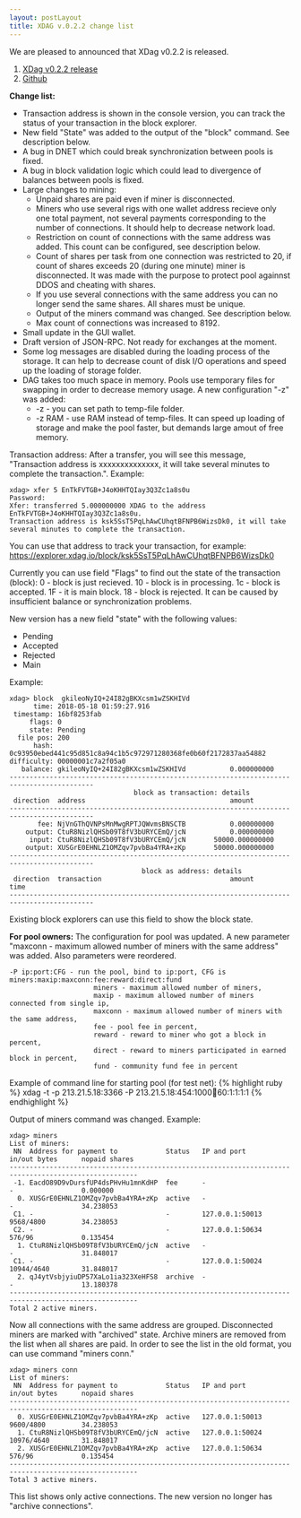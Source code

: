 ```yaml
---
layout: postLayout
title: XDAG v.0.2.2 change list
---
```


We are pleased to announced that XDag v0.2.2 is released.

1. [XDag v0.2.2 release](https://github.com/XDagger/xdag/releases/tag/0.2.2)
2. [Github](https://github.com/XDagger/xdag)

**Change list:** 
- Transaction address is shown in the console version, you can track the status of your transaction in the block explorer.
- New field "State" was added to the output of the "block" command. See description below.
- A bug in DNET which could break synchronization between pools is fixed.
- A bug in block validation logic which could lead to divergence of balances between pools is fixed.
- Large changes to mining:
    - Unpaid shares are paid even if miner is disconnected.
    - Miners who use several rigs with one wallet address recieve only one total payment, not several payments corresponding to the number of connections. It should help to decrease network load.
    - Restriction on count of connections with the same address was added. This count can be configured, see description below.
    - Count of shares per task from one connection was restricted to 20, if count of shares exceeds 20 (during one minute) miner is disconnected. It was made with the purpose to protect pool againnst DDOS and cheating with shares.
    - If you use several connections with the same address you can no longer send the same shares. All shares must be unique.
    - Output of the miners command was changed. See description below.
    - Max count of connections was increased to 8192.
- Small update in the GUI wallet.
- Draft version of JSON-RPC. Not ready for exchanges at the moment.
- Some log messages are disabled during the loading process of the storage. It can help to decrease count of disk I/O operations and speed up the loading of storage folder.
- DAG takes too much space in memory. Pools use temporary files for swapping in order to decrease memory usage. A new configuration "-z" was added:
     - -z <path>  - you can set path to temp-file folder.
     - -z RAM - use RAM instead of temp-files. It can speed up loading of storage and make the pool faster, but demands large amout of free memory.

Transaction address:
After a transfer, you will see this message, "Transaction address is xxxxxxxxxxxxxx, it will take several minutes to complete the transaction.". Example:

~~~
xdag> xfer 5 EnTkFVTGB+J4oKHHTQIay3Q3Zc1a8s0u
Password:
Xfer: transferred 5.000000000 XDAG to the address EnTkFVTGB+J4oKHHTQIay3Q3Zc1a8s0u.
Transaction address is ksk5SsT5PqLhAwCUhqtBFNPB6WizsDk0, it will take several minutes to complete the transaction.
~~~
You can use that address to track your transaction, for example: https://explorer.xdag.io/block/ksk5SsT5PqLhAwCUhqtBFNPB6WizsDk0

Currently you can use field "Flags" to find out the state of the transaction (block):
0 - block is just recieved.
10 - block is in processing.
1c - block is accepted.
1F - it is main block.
18 - block is rejected. It can be caused by insufficient balance or synchronization problems.

New version has a new field "state" with the following values:
- Pending
- Accepted
- Rejected
- Main


Example:
~~~
xdag> block  gkileoNyIQ+24I82gBKXcsm1wZSKHIVd
      time: 2018-05-18 01:59:27.916
 timestamp: 16bf8253fab
     flags: 0
     state: Pending
  file pos: 200
      hash: 0c93950ebed441c95d851c8a94c1b5c972971280368fe0b60f2172837aa54882
difficulty: 00000001c7a2f05a0
   balance: gkileoNyIQ+24I82gBKXcsm1wZSKHIVd           0.000000000
-------------------------------------------------------------------------------------------
                               block as transaction: details
 direction  address                                    amount
-------------------------------------------------------------------------------------------
       fee: NjVnGThQVNPsMnMwgRPTJQWvmsBNSCTB           0.000000000
    output: CtuR8NizlQHSb09T8fV3bURYCEmQ/jcN           0.000000000
     input: CtuR8NizlQHSb09T8fV3bURYCEmQ/jcN       50000.000000000
    output: XUSGrE0EHNLZ1OMZqv7pvbBa4YRA+zKp       50000.000000000
-------------------------------------------------------------------------------------------
                                 block as address: details
 direction  transaction                                amount       time
-------------------------------------------------------------------------------------------
~~~
Existing block explorers can use this field to show the block state.

**For pool owners:** The configuration for pool was updated. A new parameter "maxconn - maximum allowed number of miners with the same address" was added. Also parameters were reordered.

~~~
-P ip:port:CFG - run the pool, bind to ip:port, CFG is miners:maxip:maxconn:fee:reward:direct:fund
                     miners - maximum allowed number of miners,
                     maxip - maximum allowed number of miners connected from single ip,
                     maxconn - maximum allowed number of miners with the same address,
                     fee - pool fee in percent,
                     reward - reward to miner who got a block in percent,
                     direct - reward to miners participated in earned block in percent,
                     fund - community fund fee in percent
~~~


Example of command line for starting pool (for test net):
{% highlight ruby %}
xdag -t -p 213.21.5.18:3366 -P 213.21.5.18:454:1000:100:60:1:1:1:1
{% endhighlight %}

Output of miners command was changed. Example:
~~~
xdag> miners
List of miners:
 NN  Address for payment to            Status   IP and port            in/out bytes      nopaid shares
------------------------------------------------------------------------------------------------------
 -1. EacdO89D9vDursfUP4dsPHvHu1mnKdHP  fee      -                      -                 0.000000
  0. XUSGrE0EHNLZ1OMZqv7pvbBa4YRA+zKp  active   -                      -                 34.238053
 C1. -                                 -        127.0.0.1:50013        9568/4800         34.238053
 C2. -                                 -        127.0.0.1:50634        576/96            0.135454
  1. CtuR8NizlQHSb09T8fV3bURYCEmQ/jcN  active   -                      -                 31.848017
 C1. -                                 -        127.0.0.1:50024        10944/4640        31.848017
  2. qJ4ytVsbjyiuDP57XaLo1ia323XeHFS8  archive  -                      -                 13.180378
------------------------------------------------------------------------------------------------------
Total 2 active miners.
~~~

Now all connections with the same address are grouped. Disconnected miners are marked with "archived" state. Archive miners are removed from the list when all shares are paid. In order to see the list in the old format, you can use command "miners conn."

~~~
xdag> miners conn
List of miners:
 NN  Address for payment to            Status   IP and port            in/out bytes      nopaid shares
------------------------------------------------------------------------------------------------------
  0. XUSGrE0EHNLZ1OMZqv7pvbBa4YRA+zKp  active   127.0.0.1:50013        9600/4800         34.238053
  1. CtuR8NizlQHSb09T8fV3bURYCEmQ/jcN  active   127.0.0.1:50024        10976/4640        31.848017
  2. XUSGrE0EHNLZ1OMZqv7pvbBa4YRA+zKp  active   127.0.0.1:50634        576/96            0.135454
------------------------------------------------------------------------------------------------------
Total 3 active miners.
~~~

This list shows only active connections. The new version no longer has "archive connections".
